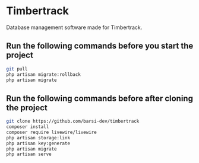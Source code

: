 # Timbertrack

Database management software made for Timbertrack.

## Run the following commands before you start the project

```bash
git pull
php artisan migrate:rollback
php artisan migrate

```

## Run the following commands before after cloning the project

```bash
git clone https://github.com/barsi-dev/timbertrack
composer install
composer require livewire/livewire
php artisan storage:link
php artisan key:generate
php artisan migrate
php artisan serve

```
